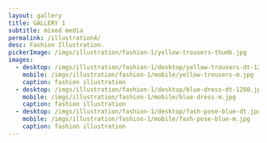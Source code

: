 ```yaml
---
layout: gallery
title: GALLERY 1
subtitle: mixed media
permalink: /illustration4/
desc: Fashion Illustration.
pickerImage: /imgs/illustration/fashion-1/yellow-trousers-thumb.jpg
images:
  - desktop: /imgs/illustration/fashion-1/desktop/yellow-trousers-dt-1280.jpg
    mobile: /imgs/illustration/fashion-1/mobile/yellow-trousers-m.jpg
    caption: fashion illustration
  - desktop: /imgs/illustration/fashion-1/desktop/blue-dress-dt-1280.jpg
    mobile: /imgs/illustration/fashion-1/mobile/blue-dress-m.jpg
    caption: fashion illustration
  - desktop: /imgs/illustration/fashion-1/desktop/fash-pose-blue-dt.jpg
    mobile: /imgs/illustration/fashion-1/mobile/fash-pose-blue-m.jpg
    caption: fashion illustration
---
```

